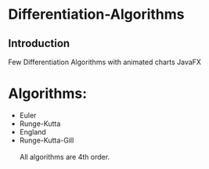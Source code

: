 # Differentiation-Algorithms
## Introduction
Few Differentiation Algorithms with animated charts JavaFX
# Algorithms:
- Euler
- Runge-Kutta
- England
- Runge-Kutta-Gill \
\
All algorithms are 4th order.
